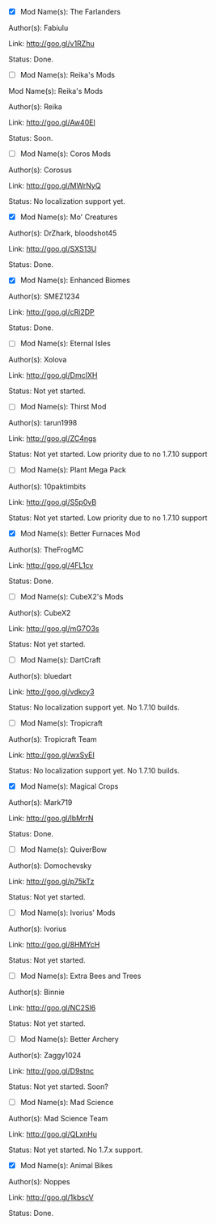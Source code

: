 - [x] Mod Name(s): The Farlanders

Author(s): Fabiulu

Link: http://goo.gl/v1RZhu

Status: Done.


- [ ] Mod Name(s): Reika's Mods

Mod Name(s): Reika's Mods

Author(s): Reika

Link: http://goo.gl/Aw40El

Status: Soon.


- [ ] Mod Name(s): Coros Mods

Author(s): Corosus

Link: http://goo.gl/MWrNyQ

Status: No localization support yet.


- [x] Mod Name(s): Mo' Creatures

Author(s): DrZhark, bloodshot45

Link: http://goo.gl/SXS13U

Status: Done.


- [x] Mod Name(s): Enhanced Biomes

Author(s): SMEZ1234

Link: http://goo.gl/cRi2DP

Status: Done.


- [ ] Mod Name(s): Eternal Isles

Author(s): Xolova

Link: http://goo.gl/DmcIXH

Status: Not yet started.


- [ ] Mod Name(s): Thirst Mod

Author(s): tarun1998

Link: http://goo.gl/ZC4ngs

Status: Not yet started. Low priority due to no 1.7.10 support


- [ ] Mod Name(s): Plant Mega Pack

Author(s): 10paktimbits

Link: http://goo.gl/S5p0vB

Status: Not yet started. Low priority due to no 1.7.10 support


- [x] Mod Name(s): Better Furnaces Mod

Author(s): TheFrogMC

Link: http://goo.gl/4FL1cy

Status: Done.


- [ ] Mod Name(s): CubeX2's Mods

Author(s): CubeX2

Link: http://goo.gl/mG7O3s

Status: Not yet started.


- [ ] Mod Name(s): DartCraft

Author(s): bluedart

Link: http://goo.gl/vdkcy3

Status: No localization support yet. No 1.7.10 builds.


- [ ] Mod Name(s): Tropicraft

Author(s): Tropicraft Team

Link: http://goo.gl/wxSyEI

Status: No localization support yet. No 1.7.10 builds.


- [x] Mod Name(s): Magical Crops

Author(s): Mark719

Link: http://goo.gl/lbMrrN

Status: Done.


- [ ] Mod Name(s): QuiverBow

Author(s): Domochevsky

Link: http://goo.gl/p75kTz

Status: Not yet started.


- [ ] Mod Name(s): Ivorius' Mods

Author(s): Ivorius

Link: http://goo.gl/8HMYcH

Status: Not yet started.


- [ ] Mod Name(s): Extra Bees and Trees

Author(s): Binnie

Link: http://goo.gl/NC2Sl6

Status: Not yet started.


- [ ] Mod Name(s): Better Archery

Author(s): Zaggy1024

Link: http://goo.gl/D9stnc

Status: Not yet started. Soon?


- [ ] Mod Name(s): Mad Science

Author(s): Mad Science Team

Link: http://goo.gl/QLxnHu

Status: Not yet started. No 1.7.x support.


- [x] Mod Name(s): Animal Bikes

Author(s): Noppes

Link: http://goo.gl/1kbscV

Status: Done.
